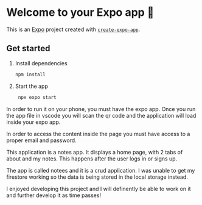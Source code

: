 # Welcome to your Expo app 👋

This is an [Expo](https://expo.dev) project created with [`create-expo-app`](https://www.npmjs.com/package/create-expo-app).

## Get started

1. Install dependencies

   ```bash
   npm install
   ```

2. Start the app

   ```bash
    npx expo start
   ```

   


In order to run it on your phone, you must have the expo app. Once you run the app file in vscode you will scan the qr code and the application will load inside your expo app. 

In order to access the content inside the page you must have access to a proper email and password. 

This application is a notes app. It displays a home page, with 2 tabs of about and my notes. This happens after the user logs in or signs up. 

The app is called notees and it is a crud application. I was unable to get my firestore working so the data is being stored in the local storage instead. 

I enjoyed developing this project and I will definently be able to work on it and further develop it as time passes!